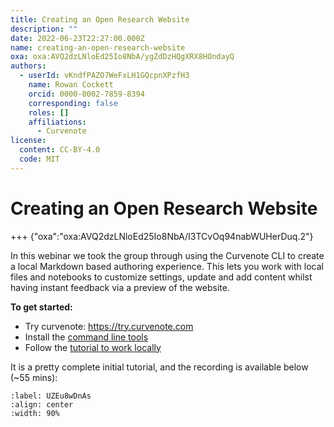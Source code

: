 ```yaml
---
title: Creating an Open Research Website
description: ""
date: 2022-06-23T22:27:00.000Z
name: creating-an-open-research-website
oxa: oxa:AVQ2dzLNloEd25Io8NbA/ygZdDzHQgXRX8HOndayQ
authors:
  - userId: vKndfPAZO7WeFxLH1GQcpnXPzfH3
    name: Rowan Cockett
    orcid: 0000-0002-7859-8394
    corresponding: false
    roles: []
    affiliations:
      - Curvenote
license:
  content: CC-BY-4.0
  code: MIT
---
```


# Creating an Open Research Website

+++ {"oxa":"oxa:AVQ2dzLNloEd25Io8NbA/I3TCvOq94nabWUHerDuq.2"}

In this webinar we took the group through using the Curvenote CLI to create a local Markdown based authoring experience. This lets you work with local files and notebooks to customize settings, update and add content whilst having instant feedback via a preview of the website.

**To get started:**

- Try curvenote: <https://try.curvenote.com>
- Install the [command line tools](https://docs.curvenote.com/cli/installing)
- Follow the [tutorial to work locally](https://docs.curvenote.com/web/tutorial-deploy-local)

It is a pretty complete initial tutorial, and the recording is available below (\~55 mins):

```{iframe} https://www.youtube-nocookie.com/embed/LviMD9zE3FM
:label: UZEu8wDnAs
:align: center
:width: 90%
```

